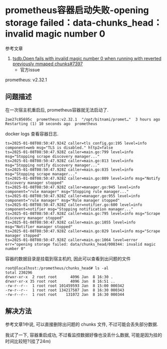 # prometheus容器启动失败-opening storage failed：data-chunks_head：invalid magic number 0

参考文章

1. [tsdb.Open fails with invalid magic number 0 when running with reverted previously mmaped chunks#7397](https://github.com/prometheus/prometheus/issues/7397#issuecomment-1175661042)
    - 官方issue

prometheus: v2.32.1

## 问题描述

在一次宿主机重启后, prometheus容器就无法启动了.

```
2ae27c85695c  prometheus:v2.32.1  "/opt/bitnami/promet…"  3 hours ago  Restarting (1) 10 seconds ago  prometheus
```

docker logs 查看容器日志.

```log
ts=2025-01-08T08:50:47.924Z caller=tls_config.go:195 level=info component=web msg="TLS is disabled." http2=false
ts=2025-01-08T08:50:47.928Z caller=main.go:799 level=info msg="Stopping scrape discovery manager..."
ts=2025-01-08T08:50:47.928Z caller=main.go:813 level=info msg="Stopping notify discovery manager..."
ts=2025-01-08T08:50:47.928Z caller=main.go:835 level=info msg="Stopping scrape manager..."
ts=2025-01-08T08:50:47.928Z caller=main.go:809 level=info msg="Notify discovery manager stopped"
ts=2025-01-08T08:50:47.928Z caller=manager.go:945 level=info component="rule manager" msg="Stopping rule manager..."
ts=2025-01-08T08:50:47.928Z caller=manager.go:955 level=info component="rule manager" msg="Rule manager stopped"
ts=2025-01-08T08:50:47.928Z caller=notifier.go:600 level=info component=notifier msg="Stopping notification manager..."
ts=2025-01-08T08:50:47.928Z caller=main.go:795 level=info msg="Scrape discovery manager stopped"
ts=2025-01-08T08:50:47.928Z caller=main.go:1055 level=info msg="Notifier manager stopped"
ts=2025-01-08T08:50:47.928Z caller=main.go:829 level=info msg="Scrape manager stopped"
ts=2025-01-08T08:50:47.928Z caller=main.go:1064 level=error err="opening storage failed: data/chunks_head/000344: invalid magic number 0"
```

容器的数据目录是挂载到宿主机的, 因此可以查看到出问题的文件

```log
root@localhost:/prometheus/chunks_head# ls -al
total 230296
drwxr-xr-x  2 root root      4096 Jan  8 16:30 .
drwxr-xr-x 35 root root      4096 Jan  8 16:51 ..
-rw-r--r--  1 root root 101459593 Jan  8 15:00 000342
-rw-r--r--  1 root root 134217587 Jan  8 16:30 000343
-rw-r--r--  1 root root    131072 Jan  8 16:30 000344
```

## 解决方法

参考文章1中说, 可以直接删除出问题的 chunks 文件, 不过可能会丢失部分数据.

我试了一下, 容器重启成功, 不过看监控数据好像也没丢什么数据, 可能是因为挂的时间比较短?(挂了24m)